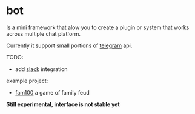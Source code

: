 # bot

Is a mini framework that alow you to create a plugin or system
that works across multiple chat platform.

Currently it support small portions of [telegram](https://telegram.org/) api.

TODO:

* add [slack](https://slack.com/) integration

example project:

* [fam100](https://github.com/yulrizka/fam100) a game of family feud

**Still experimental, interface is not stable yet**
